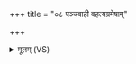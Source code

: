 +++
title = "०८ पञ्चवाही वहत्यग्रमेषाम्"

+++
<details><summary>मूलम् (VS)</summary>

प॑ञ्चवा॒ही व॑ह॒त्यग्र॑मेषां॒ प्रष्ट॑यो यु॒क्ता अ॑नु॒संव॑हन्ति।  
अया॑तमस्य ददृ॒शे न या॒तं परं॒ नेदी॒योऽव॑रं॒ दवी॑यः ॥
</details>